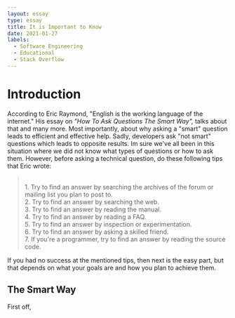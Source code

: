 ```yaml
---
layout: essay
type: essay
title: It is Important to Know
date: 2021-01-27
labels:
  - Software Engineering
  - Educational
  - Stack Overflow
---
```

# Introduction

According to Eric Raymond, "English is the working language of the internet." His essay on <i> "How To Ask Questions The Smart Way", </i> talks about that and many more. Most importantly, about why asking a "smart" question leads to efficient and effective help. Sadly, developers ask "not smart" questions which leads to opposite results. Im sure we've all been in this situation where we did not know what types of questions or how to ask them. However, before asking a technical question, do these following tips that Eric wrote:
<blockquote>
  <br>1. Try to find an answer by searching the archives of the forum or mailing list you plan to post to.
  <br>2. Try to find an answer by searching the web.
  <br>3. Try to find an answer by reading the manual.
  <br>4. Try to find an answer by reading a FAQ.
  <br>5. Try to find an answer by inspection or experimentation.
  <br>6. Try to find an answer by asking a skilled friend.
  <br>7. If you're a programmer, try to find an answer by reading the source code.
</blockquote>
If you had no success at the mentioned tips, then next is the easy part, but that depends on what your goals are and how you plan to achieve them.

## The Smart Way

First off, 
